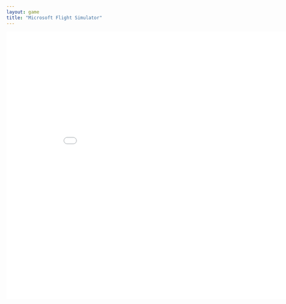 ```yaml
---
layout: game
title: "Microsoft Flight Simulator"
---
```

<embed src="src/" width="900" height="700" allowfullscreen>
